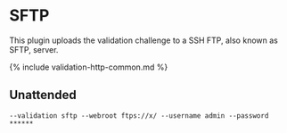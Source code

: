---
---
# SFTP
This plugin uploads the validation challenge to a SSH FTP, also known as SFTP, server.

{% include validation-http-common.md %}

## Unattended 
`‑‑validation sftp ‑‑webroot ftps://x/ ‑‑username admin ‑‑password ******`